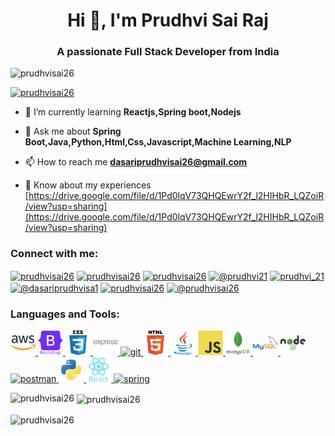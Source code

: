 <h1 align="center">Hi 👋, I'm Prudhvi Sai Raj</h1>
<h3 align="center">A passionate Full Stack Developer from India</h3>

<p align="left"> <img src="https://komarev.com/ghpvc/?username=prudhvisai26&label=Profile%20views&color=0e75b6&style=flat" alt="prudhvisai26" /> </p>

<p align="left"> <a href="https://github.com/ryo-ma/github-profile-trophy"><img src="https://github-profile-trophy.vercel.app/?username=prudhvisai26" alt="prudhvisai26" /></a> </p>

- 🌱 I’m currently learning **Reactjs,Spring boot,Nodejs**

- 💬 Ask me about **Spring Boot,Java,Python,Html,Css,Javascript,Machine Learning,NLP**

- 📫 How to reach me **dasariprudhvisai26@gmail.com**

- 📄 Know about my experiences [https://drive.google.com/file/d/1Pd0lqV73QHQEwrY2f_l2HIHbR_LQZoiR/view?usp=sharing](https://drive.google.com/file/d/1Pd0lqV73QHQEwrY2f_l2HIHbR_LQZoiR/view?usp=sharing)

<h3 align="left">Connect with me:</h3>
<p align="left">
<a href="https://twitter.com/PrudhviSai21" target="blank"><img align="center" src="https://raw.githubusercontent.com/rahuldkjain/github-profile-readme-generator/master/src/images/icons/Social/twitter.svg" alt="prudhvisai26" height="30" width="40" /></a>
<a href="https://linkedin.com/in/prudhvisai26" target="blank"><img align="center" src="https://raw.githubusercontent.com/rahuldkjain/github-profile-readme-generator/master/src/images/icons/Social/linked-in-alt.svg" alt="prudhvisai26" height="30" width="40" /></a>
<a href="https://instagram.com/prudhvisai26" target="blank"><img align="center" src="https://raw.githubusercontent.com/rahuldkjain/github-profile-readme-generator/master/src/images/icons/Social/instagram.svg" alt="prudhvisai26" height="30" width="40" /></a>
<a href="https://www.youtube.com/c/@prudhvi21" target="blank"><img align="center" src="https://raw.githubusercontent.com/rahuldkjain/github-profile-readme-generator/master/src/images/icons/Social/youtube.svg" alt="@prudhvi21" height="30" width="40" /></a>
<a href="https://www.codechef.com/users/prudhvi_21" target="blank"><img align="center" src="https://cdn.jsdelivr.net/npm/simple-icons@3.1.0/icons/codechef.svg" alt="prudhvi_21" height="30" width="40" /></a>
<a href="https://www.hackerrank.com/@dasariprudhvisa1" target="blank"><img align="center" src="https://raw.githubusercontent.com/rahuldkjain/github-profile-readme-generator/master/src/images/icons/Social/hackerrank.svg" alt="@dasariprudhvisa1" height="30" width="40" /></a>
<a href="https://www.leetcode.com/prudhvisai26" target="blank"><img align="center" src="https://raw.githubusercontent.com/rahuldkjain/github-profile-readme-generator/master/src/images/icons/Social/leet-code.svg" alt="prudhvisai26" height="30" width="40" /></a>
<a href="https://www.hackerearth.com/@prudhvisai26" target="blank"><img align="center" src="https://raw.githubusercontent.com/rahuldkjain/github-profile-readme-generator/master/src/images/icons/Social/hackerearth.svg" alt="@prudhvisai26" height="30" width="40" /></a>
</p>

<h3 align="left">Languages and Tools:</h3>
<p align="left"> <a href="https://aws.amazon.com" target="_blank" rel="noreferrer"> <img src="https://raw.githubusercontent.com/devicons/devicon/master/icons/amazonwebservices/amazonwebservices-original-wordmark.svg" alt="aws" width="40" height="40"/> </a> <a href="https://getbootstrap.com" target="_blank" rel="noreferrer"> <img src="https://raw.githubusercontent.com/devicons/devicon/master/icons/bootstrap/bootstrap-plain-wordmark.svg" alt="bootstrap" width="40" height="40"/> </a> <a href="https://www.w3schools.com/css/" target="_blank" rel="noreferrer"> <img src="https://raw.githubusercontent.com/devicons/devicon/master/icons/css3/css3-original-wordmark.svg" alt="css3" width="40" height="40"/> </a> <a href="https://expressjs.com" target="_blank" rel="noreferrer"> <img src="https://raw.githubusercontent.com/devicons/devicon/master/icons/express/express-original-wordmark.svg" alt="express" width="40" height="40"/> </a> <a href="https://git-scm.com/" target="_blank" rel="noreferrer"> <img src="https://www.vectorlogo.zone/logos/git-scm/git-scm-icon.svg" alt="git" width="40" height="40"/> </a> <a href="https://www.w3.org/html/" target="_blank" rel="noreferrer"> <img src="https://raw.githubusercontent.com/devicons/devicon/master/icons/html5/html5-original-wordmark.svg" alt="html5" width="40" height="40"/> </a> <a href="https://www.java.com" target="_blank" rel="noreferrer"> <img src="https://raw.githubusercontent.com/devicons/devicon/master/icons/java/java-original.svg" alt="java" width="40" height="40"/> </a> <a href="https://developer.mozilla.org/en-US/docs/Web/JavaScript" target="_blank" rel="noreferrer"> <img src="https://raw.githubusercontent.com/devicons/devicon/master/icons/javascript/javascript-original.svg" alt="javascript" width="40" height="40"/> </a> <a href="https://www.mongodb.com/" target="_blank" rel="noreferrer"> <img src="https://raw.githubusercontent.com/devicons/devicon/master/icons/mongodb/mongodb-original-wordmark.svg" alt="mongodb" width="40" height="40"/> </a> <a href="https://www.mysql.com/" target="_blank" rel="noreferrer"> <img src="https://raw.githubusercontent.com/devicons/devicon/master/icons/mysql/mysql-original-wordmark.svg" alt="mysql" width="40" height="40"/> </a> <a href="https://nodejs.org" target="_blank" rel="noreferrer"> <img src="https://raw.githubusercontent.com/devicons/devicon/master/icons/nodejs/nodejs-original-wordmark.svg" alt="nodejs" width="40" height="40"/> </a> <a href="https://postman.com" target="_blank" rel="noreferrer"> <img src="https://www.vectorlogo.zone/logos/getpostman/getpostman-icon.svg" alt="postman" width="40" height="40"/> </a> <a href="https://www.python.org" target="_blank" rel="noreferrer"> <img src="https://raw.githubusercontent.com/devicons/devicon/master/icons/python/python-original.svg" alt="python" width="40" height="40"/> </a> <a href="https://reactjs.org/" target="_blank" rel="noreferrer"> <img src="https://raw.githubusercontent.com/devicons/devicon/master/icons/react/react-original-wordmark.svg" alt="react" width="40" height="40"/> </a> <a href="https://spring.io/" target="_blank" rel="noreferrer"> <img src="https://www.vectorlogo.zone/logos/springio/springio-icon.svg" alt="spring" width="40" height="40"/> </a> </p>

<p><img align="left" src="https://github-readme-stats.vercel.app/api/top-langs?username=prudhvisai26&show_icons=true&locale=en&layout=compact" alt="prudhvisai26" /></p>

<p>&nbsp;<img align="center" src="https://github-readme-stats.vercel.app/api?username=prudhvisai26&show_icons=true&locale=en" alt="prudhvisai26" /></p>

<p><img align="center" src="https://github-readme-streak-stats.herokuapp.com/?user=prudhvisai26&" alt="prudhvisai26" /></p>
